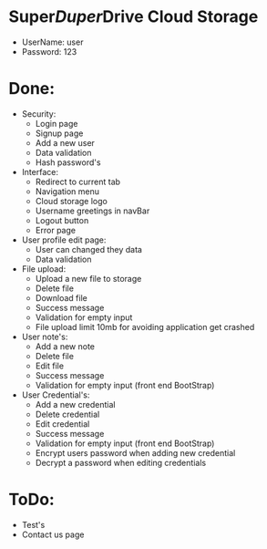 # Super*Duper*Drive Cloud Storage

* UserName: user
* Password: 123
# Done:
* Security:
  * Login page
  * Signup page
  * Add a new user  
  * Data validation
  * Hash password's
* Interface:
  * Redirect to current tab
  * Navigation menu
  * Cloud storage logo  
  * Username greetings in navBar
  * Logout button
  * Error page
* User profile edit page:
  * User can changed they data
  * Data validation
* File upload:
  * Upload a new file to storage
  * Delete file
  * Download file
  * Success message
  * Validation for empty input
  * File upload limit 10mb for avoiding application get crashed
* User note's:
  * Add a new note
  * Delete file
  * Edit file
  * Success message 
  * Validation for empty input (front end BootStrap)
* User Credential's:
  * Add a new credential
  * Delete credential
  * Edit credential
  * Success message
  * Validation for empty input (front end BootStrap)
  * Encrypt users password when adding new credential
  * Decrypt a password when editing credentials
  
# ToDo:
* Test's
* Contact us page
